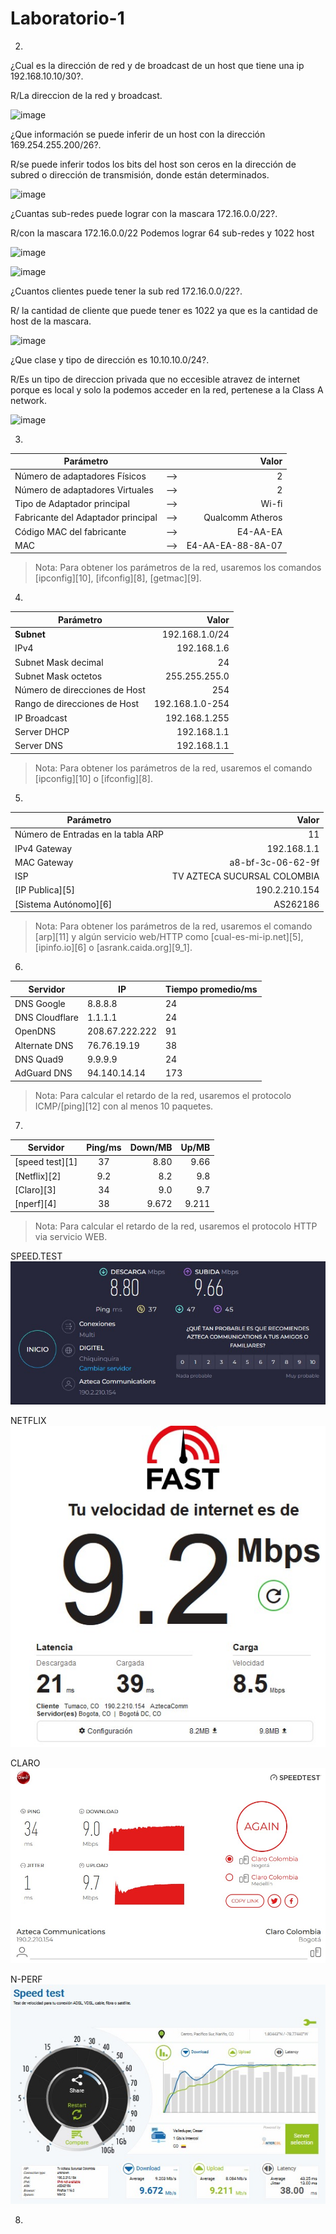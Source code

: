 # Laboratorio-1
2.
¿Cual es la dirección de red y de broadcast de un host que tiene una ip 192.168.10.10/30?.

R/La direccion de la red y broadcast.

![image](https://github.com/Enny-Rodriguez/Redes-dos/assets/101887774/4f59952d-5a0a-4d67-9cc9-b58714449706)

¿Que información se puede inferir de un host con la dirección 169.254.255.200/26?.

R/se puede inferir todos los bits del host son ceros en la dirección de subred o dirección de transmisión, donde están determinados.

![image](https://github.com/Enny-Rodriguez/Redes-dos/assets/101887774/90385b76-6c36-4c10-b3ee-090907f189a4)

¿Cuantas sub-redes puede lograr con la mascara 172.16.0.0/22?.

R/con la mascara 172.16.0.0/22 Podemos lograr 64 sub-redes y 1022 host

![image](https://github.com/Enny-Rodriguez/Redes-dos/assets/101887774/dd118d61-4469-4e0c-8253-ea840a8a0f74)

![image](https://github.com/Enny-Rodriguez/Redes-dos/assets/101887774/de218fde-791b-4169-81a8-2ef9ac491069)

¿Cuantos clientes puede tener la sub red 172.16.0.0/22?.

R/ la cantidad de cliente que puede tener es 1022 ya que es la cantidad de host de la mascara.

![image](https://github.com/Enny-Rodriguez/Redes-dos/assets/101887774/a606e3e0-c485-4453-8fc8-c27525e77d00)

¿Que clase y tipo de dirección es 10.10.10.0/24?.

R/Es un tipo de direccion privada que no eccesible atravez de internet porque es local y solo la podemos acceder en la red, pertenese a la Class A network.

![image](https://github.com/Enny-Rodriguez/Redes-dos/assets/101887774/36a0cd91-eddf-4b0d-aa6d-92357ff885f0)


3.
|Parámetro||Valor|
|--|:--:|--:|
|Número de adaptadores Físicos|-->|2|
|Número de adaptadores Virtuales|-->|2|
|Tipo de Adaptador principal|-->|Wi-fi|
|Fabricante del Adaptador principal|-->|Qualcomm Atheros|
|Código MAC del fabricante|-->|E4-AA-EA| 
|MAC|-->| E4-AA-EA-88-8A-07|

>Nota: Para obtener los parámetros de la red, usaremos los comandos [ipconfig][10], [ifconfig][8], [getmac][9].

4.
|Parámetro|Valor|
|--|--:|
|__Subnet__|192.168.1.0/24|
|IPv4|192.168.1.6|
|Subnet Mask decimal|24|
|Subnet Mask octetos|255.255.255.0|
|Número de direcciones de Host|254|
|Rango de direcciones de Host|192.168.1.0-254|
|IP Broadcast|192.168.1.255|
|Server DHCP|192.168.1.1|
|Server DNS|192.168.1.1|

>Nota: Para obtener los parámetros de la red, usaremos el comando [ipconfig][10] o [ifconfig][8].

5.
|Parámetro|Valor|
|--|--:|
|Número de Entradas en la tabla ARP |11|
|IPv4 Gateway|192.168.1.1|
|MAC Gateway|a8-bf-3c-06-62-9f|
|ISP|TV AZTECA SUCURSAL COLOMBIA|
|[IP Publica][5]|190.2.210.154|
|[Sistema Autónomo][6]|AS262186|


>Nota: Para obtener los parámetros de la red, usaremos el comando [arp][11] y algún servicio web/HTTP como [cual-es-mi-ip.net][5], [ipinfo.io][6] o [asrank.caida.org][9_1].

6.
|Servidor|IP|Tiempo promedio/ms|
|--|--|--|
|DNS Google|8.8.8.8|24|
|DNS Cloudflare|1.1.1.1|24|
|OpenDNS|208.67.222.222|91|
|Alternate DNS|76.76.19.19|38|
|DNS Quad9|9.9.9.9|24|
|AdGuard DNS|94.140.14.14|173|

>Nota: Para calcular el retardo de la red, usaremos el protocolo ICMP/[ping][12] con al menos 10 paquetes.

7.
|Servidor|Ping/ms|Down/MB|Up/MB|
|--|:--:|--:|--:|
|[speed test][1]|37|8.80|9.66|
|[Netflix][2]|9.2|8.2|9.8|
|[Claro][3]|34|9.0|9.7|
|[nperf][4]|38|9.672|9.211|

>Nota: Para calcular el retardo de la red, usaremos el protocolo HTTP via servicio WEB.

SPEED.TEST
![Alt text](speed.test.jpg)

NETFLIX
![Alt text](netflix-1.jpg)

CLARO
![Alt text](claro.jpg)

N-PERF
![Alt text](n-perf.jpg)

8.


